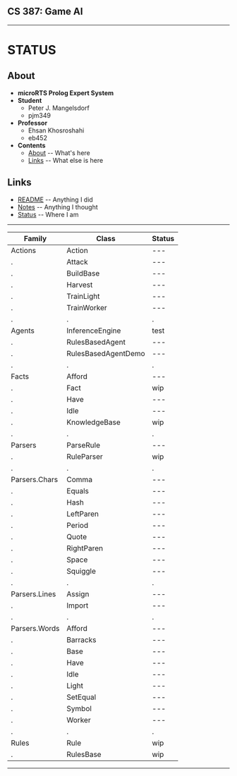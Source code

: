

## CS 387: Game AI


---------


# STATUS


## About
 - **microRTS Prolog Expert System**
 - **Student**
     - Peter J. Mangelsdorf
     - pjm349
 - **Professor**
     - Ehsan Khosroshahi
     - eb452
 - **Contents**
     - [About](#about)      -- What's here
     - [Links](#links)      -- What else is here


## Links
 - [README](README.md)      -- Anything I did
 - [Notes](Notes.md)        -- Anything I thought
 - [Status](Status.md)      -- Where I am


---------


 Family         | Class                 | Status
----------------|-----------------------|--------
 Actions        | Action                | ---
 .              | Attack                | ---
 .              | BuildBase             | ---
 .              | Harvest               | ---
 .              | TrainLight            | ---
 .              | TrainWorker           | ---
 .              | .                     | .
 Agents         | InferenceEngine       | test
 .              | RulesBasedAgent       | ---
 .              | RulesBasedAgentDemo   | ---
 .              | .                     | .
 Facts          | Afford                | ---
 .              | Fact                  | wip
 .              | Have                  | ---
 .              | Idle                  | ---
 .              | KnowledgeBase         | wip
 .              | .                     | .
 Parsers        | ParseRule             | ---
 .              | RuleParser            | wip
 .              | .                     | .
 Parsers.Chars  | Comma                 | ---
 .              | Equals                | ---
 .              | Hash                  | ---
 .              | LeftParen             | ---
 .              | Period                | ---
 .              | Quote                 | ---
 .              | RightParen            | ---
 .              | Space                 | ---
 .              | Squiggle              | ---
 .              | .                     | .
 Parsers.Lines  | Assign                | ---
 .              | Import                | ---
 .              | .                     | .
 Parsers.Words  | Afford                | ---
 .              | Barracks              | ---
 .              | Base                  | ---
 .              | Have                  | ---
 .              | Idle                  | ---
 .              | Light                 | ---
 .              | SetEqual              | ---
 .              | Symbol                | ---
 .              | Worker                | ---
 .              | .                     | .
 Rules          | Rule                  | wip
 .              | RulesBase             | wip


---------

